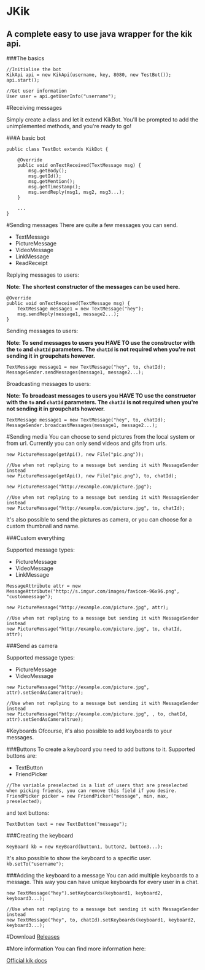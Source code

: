 # JKik
A complete easy to use java wrapper for the kik api.
---

###The basics
```
//Initialise the bot
KikApi api = new KikApi(username, key, 8080, new TestBot());
api.start();
		
//Get user information
User user = api.getUserInfo("username");

```
#Receiving messages

Simply create a class and let it extend KikBot. You'll be prompted to add the unimplemented methods, and you're ready to go!


###A basic bot
```
public class TestBot extends KikBot {
	
	@Override
	public void onTextReceived(TextMessage msg) {
		msg.getBody();
		msg.getId();
		msg.getMention();
		msg.getTimestamp();	
		msg.sendReply(msg1, msg2, msg3...);
	}
  
	...
}
```

#Sending messages
There are quite a few messages you can send.
* TextMessage
* PictureMessage
* VideoMessage
* LinkMessage
* ReadReceipt

Replying messages to users:

**Note: The shortest constructor of the messages can be used here.**
```
@Override
public void onTextReceived(TextMessage msg) {
	TextMessage message1 = new TextMessage("hey");
	msg.sendReply(message1, message2...);
}
```


Sending messages to users:

**Note: To send messages to users you HAVE TO use the constructor with the `to` and `chatId` parameters. The `chatId` is not required when you're not sending it in groupchats however.**
```
TextMessage message1 = new TextMessage("hey", to, chatId);
MessageSender.sendMessages(message1, message2...);
```

Broadcasting messages to users:

**Note: To broadcast messages to users you HAVE TO use the constructor with the `to` and `chatId` parameters. The `chatId` is not required when you're not sending it in groupchats however.**
```
TextMessage message1 = new TextMessage("hey", to, chatId);
MessageSender.broadcastMessages(message1, message2...);
```

#Sending media
You can choose to send pictures from the local system or from url. Currently you can only send videos and gifs from urls.
```
new PictureMessage(getApi(), new File("pic.png"));

//Use when not replying to a message but sending it with MessageSender instead
new PictureMessage(getApi(), new File("pic.png"), to, chatId);

new PictureMessage("http://example.com/picture.jpg");

//Use when not replying to a message but sending it with MessageSender instead
new PictureMessage("http://example.com/picture.jpg", to, chatId);
```

It's also possible to send the pictures as camera, or you can choose for a custom thumbnail and name.

###Custom everything

Supported message types:
* PictureMessage
* VideoMessage
* LinkMessage
```
MessageAttribute attr = new MessageAttribute("http://s.imgur.com/images/favicon-96x96.png", "custommessage");

new PictureMessage("http://example.com/picture.jpg", attr);

//Use when not replying to a message but sending it with MessageSender instead
new PictureMessage("http://example.com/picture.jpg", to, chatId, attr);
```


###Send as camera

Supported message types:
* PictureMessage
* VideoMessage
```
new PictureMessage("http://example.com/picture.jpg", attr).setSendAsCamera(true);

//Use when not replying to a message but sending it with MessageSender instead
new PictureMessage("http://example.com/picture.jpg", , to, chatId, attr).setSendAsCamera(true);
```

#Keyboards
Ofcourse, it's also possible to add keyboards to your messages. 

###Buttons
To create a keyboard you need to add buttons to it. Supported buttons are:
* TextButton
* FriendPicker

```
//The variable preselected is a list of users that are preselected when picking friends, you can remove this field if you desire.
FriendPicker picker = new FriendPicker("message", min, max, preselected);
```
and text buttons:

```
TextButton text = new TextButton("message");
```

###Creating the keyboard

```
KeyBoard kb = new KeyBoard(button1, button2, button3...);
```
It's also possible to show the keyboard to a specific user. `kb.setTo("username");`

###Adding the keyboard to a message
You can add multiple keyboards to a message. This way you can have unique keyboards for every user in a chat.
```
new TextMessage("hey").setKeyboards(keyboard1, keyboard2, keyboard3...);

//Use when not replying to a message but sending it with MessageSender instead
new TextMessage("hey", to, chatId).setKeyboards(keyboard1, keyboard2, keyboard3...);
```

#Download
[Releases](https://github.com/msnijder30/JKik/releases/)

#More information
You can find more information here:

[Official kik docs](https://dev.kik.com/#/docs/getting-started)

